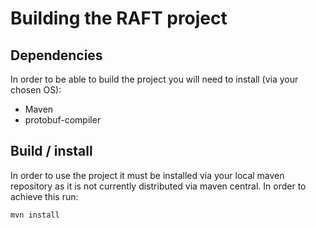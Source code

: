 # Building the RAFT project

## Dependencies

In order to be able to build the project you will need to install (via your
chosen OS):

- Maven
- protobuf-compiler

## Build / install

In order to use the project it must be installed via your local maven
repository as it is not currently distributed via maven central. In order
to achieve this run:

```
mvn install
```


